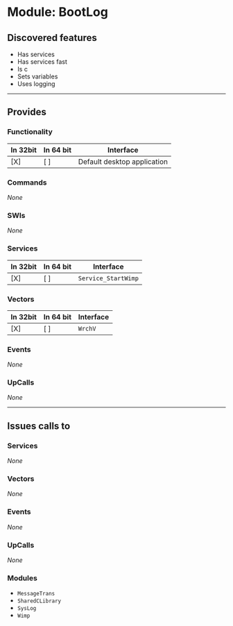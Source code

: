 # Module: BootLog

## Discovered features


* Has services
* Has services fast
* Is c
* Sets variables
* Uses logging

---

## Provides

### Functionality

| In 32bit | In 64 bit | Interface |
|----------|-----------|-----------|
| [X]      | [ ]       | Default desktop application |

### Commands


*None*


### SWIs


*None*


### Services


| In 32bit | In 64 bit | Interface |
|----------|-----------|-----------|
| [X]      | [ ]       | `Service_StartWimp` |


### Vectors


| In 32bit | In 64 bit | Interface |
|----------|-----------|-----------|
| [X]      | [ ]       | `WrchV` |


### Events


*None*


### UpCalls


*None*


---

## Issues calls to

### Services


*None*


### Vectors


*None*


### Events


*None*


### UpCalls


*None*


### Modules


* `MessageTrans`
* `SharedCLibrary`
* `SysLog`
* `Wimp`


